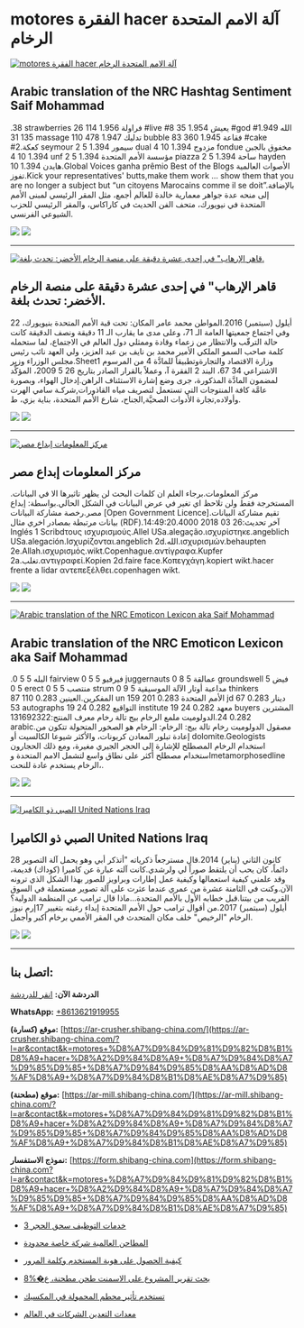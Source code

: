 # motores الفقرة hacer آلة الامم المتحدة الرخام

<a href="https://swt.shibang-china.com/?l=ar&img&k=motores+%D8%A7%D9%84%D9%81%D9%82%D8%B1%D8%A9+hacer+%D8%A2%D9%84%D8%A9+%D8%A7%D9%84%D8%A7%D9%85%D9%85+%D8%A7%D9%84%D9%85%D8%AA%D8%AD%D8%AF%D8%A9+%D8%A7%D9%84%D8%B1%D8%AE%D8%A7%D9%85" target="_blank">![motores الفقرة hacer آلة الامم المتحدة الرخام](http://static.shibang-china.com/all-800x300/322.jpg)</a>

## Arabic translation of the NRC Hashtag Sentiment Saif Mohammad
.38 strawberries فراولة 1.956 114 26 #live #يعيش 1.954 35 8 #god #الله 1.949 135 31 massage تدليك 1.947 478 110 bubble فقاعة 1.945 360 83 #cake #كعكة.2 seymour سيمور 1.394 5 2 dual مزدوج 1.394 10 4 fondue مخفوق بالجبن 1.394 10 4 unf مؤسسة الأمم المتحدة 1.394 5 2 piazza ساحة 1.394 5 2 hayden هايدن 1.394 10.Global Voices ganha prêmio Best of the Blogs الأصوات العالمية تفوز.Kick your representatives&#39; butts,make them work … show them that you are no longer a subject but “un citoyens Marocains comme il se doit”.بالإضافة إلى منحه عدة جواهر معمارية خالدة للعالم أجمع، مثل المقر الرئيسي لمبنى الأمم المتحدة في نيويورك، متحف الفن الحديث في كاراكاس، والمقر الرئيسي للحزب الشيوعي الفرنسي.


<a href="https://whatsapp.shibangsoft.com/WhatsApp.php" target="_blank" title="WhatsApp">![](http://static.shibang-china.com/icon/whatsapp.png)</a> <a href="https://swt.shibang-china.com/?l=ar&icon&k=motores+%D8%A7%D9%84%D9%81%D9%82%D8%B1%D8%A9+hacer+%D8%A2%D9%84%D8%A9+%D8%A7%D9%84%D8%A7%D9%85%D9%85+%D8%A7%D9%84%D9%85%D8%AA%D8%AD%D8%AF%D8%A9+%D8%A7%D9%84%D8%B1%D8%AE%D8%A7%D9%85" target="_blank">![](http://static.shibang-china.com/icon/chat-ar.png)</a>

---

<a href="https://swt.shibang-china.com/?l=ar&img&k=motores+%D8%A7%D9%84%D9%81%D9%82%D8%B1%D8%A9+hacer+%D8%A2%D9%84%D8%A9+%D8%A7%D9%84%D8%A7%D9%85%D9%85+%D8%A7%D9%84%D9%85%D8%AA%D8%AD%D8%AF%D8%A9+%D8%A7%D9%84%D8%B1%D8%AE%D8%A7%D9%85" target="_blank">![قاهر الإرهاب&quot; في إحدى عشرة دقيقة على منصة الرخام الأخضر: تحدث بلغة.](http://static.shibang-china.com/all-800x300/933.jpg)</a>

## قاهر الإرهاب&quot; في إحدى عشرة دقيقة على منصة الرخام الأخضر: تحدث بلغة.
22 أيلول (سبتمبر) 2016.المواطن محمد عامر المكان: تحت قبة الأمم المتحدة بنيويورك، وفي اجتماع جمعيتها العامة الـ 71، وعلى مدى ما يقارب الـ 11 دقيقة ونصف الدقيقة كانت حالة الترقّب والانتظار من زعماء وقادة وممثلي دول العالم في الاجتماع، لما ستحمله كلمة صاحب السمو الملكي الأمير محمد بن نايف بن عبد العزيز، ولي العهد نائب رئيس مجلس الوزراء وزير.Sheet1 وزارة الاقتصاد والتجارةوتطبيقاً للمادَّة 4 من المرسوم الاشتراعي 34 67، البند 2 الفقرة آ، وعملاً بالقرار الصادر بتاريخ 26 5 2009، المؤكِّد لمضمون المادَّة المذكورة، جرى وضع إشارة الاستئناف الراهن.إدخال الهواء، وبصورة عامَّة كافة المنتوجات التي تستعمل لتصريف مياه القاذورات,شركـة سامي الهرت وأولاده,تجارة الأدوات الصحيَّة,الجناح، شارع الأمم المتحدة، بناية بزي، ط.


<a href="https://whatsapp.shibangsoft.com/WhatsApp.php" target="_blank" title="WhatsApp">![](http://static.shibang-china.com/icon/whatsapp.png)</a> <a href="https://swt.shibang-china.com/?l=ar&icon&k=motores+%D8%A7%D9%84%D9%81%D9%82%D8%B1%D8%A9+hacer+%D8%A2%D9%84%D8%A9+%D8%A7%D9%84%D8%A7%D9%85%D9%85+%D8%A7%D9%84%D9%85%D8%AA%D8%AD%D8%AF%D8%A9+%D8%A7%D9%84%D8%B1%D8%AE%D8%A7%D9%85" target="_blank">![](http://static.shibang-china.com/icon/chat-ar.png)</a>

---

<a href="https://swt.shibang-china.com/?l=ar&img&k=motores+%D8%A7%D9%84%D9%81%D9%82%D8%B1%D8%A9+hacer+%D8%A2%D9%84%D8%A9+%D8%A7%D9%84%D8%A7%D9%85%D9%85+%D8%A7%D9%84%D9%85%D8%AA%D8%AD%D8%AF%D8%A9+%D8%A7%D9%84%D8%B1%D8%AE%D8%A7%D9%85" target="_blank">![مركز المعلومات إبداع مصر](http://static.shibang-china.com/all-800x300/1266.jpg)</a>

## مركز المعلومات إبداع مصر
.مركز المعلومات.برجاء العلم ان كلمات البحث لن يظهر تاثيرها الا في البيانات المستخرجة فقط ولن تلاحظ اي تغير في عرض البيانات في الشكل الحالي.بواسطة: إبداع مصر.رخصة مشاركة البيانات [Open Government Licence].تقيم مشاركة البيانات بيانات مرتبطة بمصادر اخري مثال (RDF).آخر تحديث:26 03 2018 14:49:20.4000 Inglés 1 Scribdτους ισχυρισμούς.Allel USa.alegação.ισχυρίστηκε.angeblich USa.alegación.Ισχυρίζονται.angeblich 2d.الله.ισχυρισμών.behaupten 2e.Allah.ισχυρισμός.wikt.Copenhague.αντίγραφα.Kupfer 2a.تغلب.αντιγραφεί.Kopien 2d.faire face.Κοπεγχάγη.kopiert wikt.hacer frente a lidar αντεπεξέλθει.copenhagen wikt.


<a href="https://whatsapp.shibangsoft.com/WhatsApp.php" target="_blank" title="WhatsApp">![](http://static.shibang-china.com/icon/whatsapp.png)</a> <a href="https://swt.shibang-china.com/?l=ar&icon&k=motores+%D8%A7%D9%84%D9%81%D9%82%D8%B1%D8%A9+hacer+%D8%A2%D9%84%D8%A9+%D8%A7%D9%84%D8%A7%D9%85%D9%85+%D8%A7%D9%84%D9%85%D8%AA%D8%AD%D8%AF%D8%A9+%D8%A7%D9%84%D8%B1%D8%AE%D8%A7%D9%85" target="_blank">![](http://static.shibang-china.com/icon/chat-ar.png)</a>

---

<a href="https://swt.shibang-china.com/?l=ar&img&k=motores+%D8%A7%D9%84%D9%81%D9%82%D8%B1%D8%A9+hacer+%D8%A2%D9%84%D8%A9+%D8%A7%D9%84%D8%A7%D9%85%D9%85+%D8%A7%D9%84%D9%85%D8%AA%D8%AD%D8%AF%D8%A9+%D8%A7%D9%84%D8%B1%D8%AE%D8%A7%D9%85" target="_blank">![Arabic translation of the NRC Emoticon Lexicon aka Saif Mohammad](http://static.shibang-china.com/all-800x300/1477.jpg)</a>

## Arabic translation of the NRC Emoticon Lexicon aka Saif Mohammad
.البله 5 5 0 fairview فيرفيو 5 5 0 juggernauts عمالقة 5 8 0 groundswell فيض 5 5 0 erect منتصب 5 5 0 strum مداعبة أوتار الآلة الموسيقية 5 9 0 thinkers المفكرين.العينين 0.283 110 87 un الأمم المتحدة 0.283 201 159 jd دينار 0.283 67 53 autographs التواقيع 0.282 24 19 institute معهد 0.282 24 19 buyers المشترين 0.282 24.الدولوميت ملمع الرخام بيج تالة رخام معرف المنتج:131692322 arabic.مصقول الدولوميت رخام تالة بيج: الرخام: الرخام هو الصخور المتحولة تتكون من إعادة تبلور المعادن كربونات، والأكثر شيوعا الكالسيت أو dolomite.Geologists استخدام الرخام المصطلح للإشارة إلى الحجر الجيري مغيرة، ومع ذلك الحجارون استخدام مصطلح أكثر على نطاق واسع لتشمل الامم المتحدة وmetamorphosedline الرخام يستخدم عادة للنحت،.


<a href="https://whatsapp.shibangsoft.com/WhatsApp.php" target="_blank" title="WhatsApp">![](http://static.shibang-china.com/icon/whatsapp.png)</a> <a href="https://swt.shibang-china.com/?l=ar&icon&k=motores+%D8%A7%D9%84%D9%81%D9%82%D8%B1%D8%A9+hacer+%D8%A2%D9%84%D8%A9+%D8%A7%D9%84%D8%A7%D9%85%D9%85+%D8%A7%D9%84%D9%85%D8%AA%D8%AD%D8%AF%D8%A9+%D8%A7%D9%84%D8%B1%D8%AE%D8%A7%D9%85" target="_blank">![](http://static.shibang-china.com/icon/chat-ar.png)</a>

---

<a href="https://swt.shibang-china.com/?l=ar&img&k=motores+%D8%A7%D9%84%D9%81%D9%82%D8%B1%D8%A9+hacer+%D8%A2%D9%84%D8%A9+%D8%A7%D9%84%D8%A7%D9%85%D9%85+%D8%A7%D9%84%D9%85%D8%AA%D8%AD%D8%AF%D8%A9+%D8%A7%D9%84%D8%B1%D8%AE%D8%A7%D9%85" target="_blank">![الصبي ذو الكاميرا United Nations Iraq](http://static.shibang-china.com/all-800x300/176.jpg)</a>

## الصبي ذو الكاميرا United Nations Iraq
28 كانون الثاني (يناير) 2014.قال مسترجعاً ذكرياته &quot;أتذكر أبي وهو يحمل آلة التصوير دائماً، كان يحب أن يلتقط صوراً لي ولرشدي.كانت آلته عبارة عن كاميرا (كوداك) قديمة، وقد علمني كيفية استعمالها وكيفية عمل إطارات وبراويز للصور بهذا الشكل الذي ترونه الآن.وكنت في الثامنة عشرة من عمري عندما عثرت على آلة تصوير مستعملة في السوق القريب من بيتنا.قبل خطابه الأول بالأمم المتحدة…ماذا قال ترامب عن المنظمة الدولية؟ إرم نيوز‎17 أيلول (سبتمبر) 2017.من أقوال ترامب حول الأمم المتحدة إبداء رغبته بتغيير الرخام &quot;الرخيص&quot; خلف مكان المتحدث في المقر الأممي برخام أكبر وأجمل.


<a href="https://whatsapp.shibangsoft.com/WhatsApp.php" target="_blank" title="WhatsApp">![](http://static.shibang-china.com/icon/whatsapp.png)</a> <a href="https://swt.shibang-china.com/?l=ar&icon&k=motores+%D8%A7%D9%84%D9%81%D9%82%D8%B1%D8%A9+hacer+%D8%A2%D9%84%D8%A9+%D8%A7%D9%84%D8%A7%D9%85%D9%85+%D8%A7%D9%84%D9%85%D8%AA%D8%AD%D8%AF%D8%A9+%D8%A7%D9%84%D8%B1%D8%AE%D8%A7%D9%85" target="_blank">![](http://static.shibang-china.com/icon/chat-ar.png)</a>

---
## اتصل بنا:

**الدردشة الآن:** [انقر للدردشة](https://swt.shibang-china.com?l=ar&contact&k=motores+%D8%A7%D9%84%D9%81%D9%82%D8%B1%D8%A9+hacer+%D8%A2%D9%84%D8%A9+%D8%A7%D9%84%D8%A7%D9%85%D9%85+%D8%A7%D9%84%D9%85%D8%AA%D8%AD%D8%AF%D8%A9+%D8%A7%D9%84%D8%B1%D8%AE%D8%A7%D9%85)

**WhatsApp:**  [+8613621919955](https://whatsapp.shibangsoft.com/WhatsApp.php)

**موقع (كسارة):** [https://ar-crusher.shibang-china.com/](https://ar-crusher.shibang-china.com/?l=ar&contact&k=motores+%D8%A7%D9%84%D9%81%D9%82%D8%B1%D8%A9+hacer+%D8%A2%D9%84%D8%A9+%D8%A7%D9%84%D8%A7%D9%85%D9%85+%D8%A7%D9%84%D9%85%D8%AA%D8%AD%D8%AF%D8%A9+%D8%A7%D9%84%D8%B1%D8%AE%D8%A7%D9%85)

**موقع (مطحنة):** [https://ar-mill.shibang-china.com/](https://ar-mill.shibang-china.com/?l=ar&contact&k=motores+%D8%A7%D9%84%D9%81%D9%82%D8%B1%D8%A9+hacer+%D8%A2%D9%84%D8%A9+%D8%A7%D9%84%D8%A7%D9%85%D9%85+%D8%A7%D9%84%D9%85%D8%AA%D8%AD%D8%AF%D8%A9+%D8%A7%D9%84%D8%B1%D8%AE%D8%A7%D9%85)

**نموذج الاستفسار:** [https://form.shibang-china.com](https://form.shibang-china.com?l=ar&contact&k=motores+%D8%A7%D9%84%D9%81%D9%82%D8%B1%D8%A9+hacer+%D8%A2%D9%84%D8%A9+%D8%A7%D9%84%D8%A7%D9%85%D9%85+%D8%A7%D9%84%D9%85%D8%AA%D8%AD%D8%AF%D8%A9+%D8%A7%D9%84%D8%B1%D8%AE%D8%A7%D9%85)

* [خدمات التوظيف سحق الحجر 3](../28/%D8%AE%D8%AF%D9%85%D8%A7%D8%AA%20%D8%A7%D9%84%D8%AA%D9%88%D8%B8%D9%8A%D9%81%20%D8%B3%D8%AD%D9%82%20%D8%A7%D9%84%D8%AD%D8%AC%D8%B1%203.md)

* [المطاحن العالمية شركة خاصة محدودة](../27/%D8%A7%D9%84%D9%85%D8%B7%D8%A7%D8%AD%D9%86%20%D8%A7%D9%84%D8%B9%D8%A7%D9%84%D9%85%D9%8A%D8%A9%20%D8%B4%D8%B1%D9%83%D8%A9%20%D8%AE%D8%A7%D8%B5%D8%A9%20%D9%85%D8%AD%D8%AF%D9%88%D8%AF%D8%A9.md)

* [كيفية الحصول على هوية المستخدم وكلمة المرور](../28/%D9%83%D9%8A%D9%81%D9%8A%D8%A9%20%D8%A7%D9%84%D8%AD%D8%B5%D9%88%D9%84%20%D8%B9%D9%84%D9%89%20%D9%87%D9%88%D9%8A%D8%A9%20%D8%A7%D9%84%D9%85%D8%B3%D8%AA%D8%AE%D8%AF%D9%85%20%D9%88%D9%83%D9%84%D9%85%D8%A9%20%D8%A7%D9%84%D9%85%D8%B1%D9%88%D8%B1.md)

* [بحث تقرير المشروع على الاسمنت طحن مطحنة، ع�%8](../27/%D8%A8%D8%AD%D8%AB%20%D8%AA%D9%82%D8%B1%D9%8A%D8%B1%20%D8%A7%D9%84%D9%85%D8%B4%D8%B1%D9%88%D8%B9%20%D8%B9%D9%84%D9%89%20%D8%A7%D9%84%D8%A7%D8%B3%D9%85%D9%86%D8%AA%20%D8%B7%D8%AD%D9%86%20%D9%85%D8%B7%D8%AD%D9%86%D8%A9%D8%8C%20%D8%B9%EF%BF%BD%258.md)

* [تستخدم تأثير محطم المحمولة في المكسيك](../26/%D8%AA%D8%B3%D8%AA%D8%AE%D8%AF%D9%85%20%D8%AA%D8%A3%D8%AB%D9%8A%D8%B1%20%D9%85%D8%AD%D8%B7%D9%85%20%D8%A7%D9%84%D9%85%D8%AD%D9%85%D9%88%D9%84%D8%A9%20%D9%81%D9%8A%20%D8%A7%D9%84%D9%85%D9%83%D8%B3%D9%8A%D9%83.md)

* [معدات التعدين الشركات في العالم](../30/%D9%85%D8%B9%D8%AF%D8%A7%D8%AA%20%D8%A7%D9%84%D8%AA%D8%B9%D8%AF%D9%8A%D9%86%20%D8%A7%D9%84%D8%B4%D8%B1%D9%83%D8%A7%D8%AA%20%D9%81%D9%8A%20%D8%A7%D9%84%D8%B9%D8%A7%D9%84%D9%85.md)